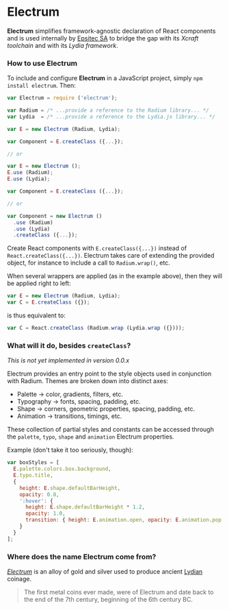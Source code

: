 # Electrum

**Electrum** simplifies framework-agnostic declaration of React components and is used
internally by [Epsitec SA](https://github.com/epsitec-sa/) to bridge the gap with its
_Xcraft toolchain_ and with its _Lydia framework_.

### How to use Electrum

To include and configure **Electrum** in a JavaScript project, simply `npm install electrum`.
Then:

```js
var Electrum = require ('electrum');

var Radium = /* ...provide a reference to the Radium library... */
var Lydia  = /* ...provide a reference to the Lydia.js library... */

var E = new Electrum (Radium, Lydia);

var Component = E.createClass ({...});

// or

var E = new Electrum ();
E.use (Radium);
E.use (Lydia);

var Component = E.createClass ({...});

// or

var Component = new Electrum ()
  .use (Radium)
  .use (Lydia)
  .createClass ({...});
```

Create React components with `E.createClass({...})` instead of
`React.createClass({...})`. Electrum takes care of extending the provided
object, for instance to include a call to `Radium.wrap()`, etc.

When several wrappers are applied (as in the example above), then they
will be applied right to left:

```js
var E = new Electrum (Radium, Lydia);
var C = E.createClass ({});
```
is thus equivalent to:
```js
var C = React.createClass (Radium.wrap (Lydia.wrap ({})));
```


### What will it do, besides `createClass`?

_This is not yet implemented in version 0.0.x_

Electrum provides an entry point to the style objects used in conjunction with Radium.
Themes are broken down into distinct axes:

* Palette &rarr; color, gradients, filters, etc.
* Typography &rarr; fonts, spacing, padding, etc.
* Shape &rarr; corners, geometric properties, spacing, padding, etc.
* Animation &rarr; transitions, timings, etc.

These collection of partial styles and constants can be accessed through the `palette`,
`typo`, `shape` and `animation` Electrum properties.

Example (don't take it too seriously, though):

```js
var boxStyles = [
  E.palette.colors.box.background,
  E.typo.title,
  {
    height: E.shape.defaultBarHeight,
    opacity: 0.8,
    ':hover': {
      height: E.shape.defaultBarHeight * 1.2,
      opacity: 1.0,
      transition: { height: E.animation.open, opacity: E.animation.pop }
    }
  }
];
```

### Where does the name Electrum come from?

[_Electrum_](http://en.wikipedia.org/wiki/Electrum) is an alloy of gold and silver used to
produce ancient [Lydian](http://en.wikipedia.org/wiki/Lydia) coinage.

> The first metal coins ever made, were of Electrum and date back to the end of the 7th century,
> beginning of the 6th century BC.
